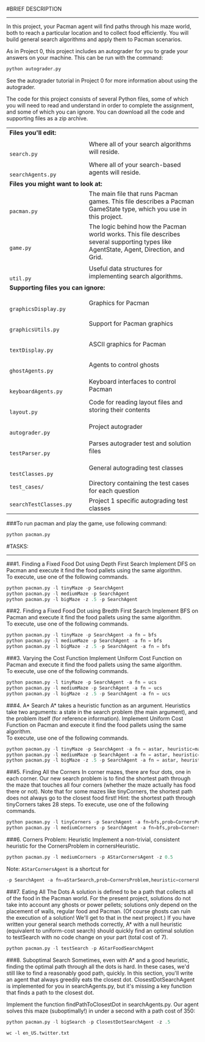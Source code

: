 #BRIEF DESCRIPTION
***

In this project, your Pacman agent will find paths through his maze world, both to reach a particular location and to collect food efficiently. You will build general search algorithms and apply them to Pacman scenarios.

As in Project 0, this project includes an autograder for you to grade your answers on your machine. This can be run with the command:

```python
python autograder.py
```

See the autograder tutorial in Project 0 for more information about using the autograder.

The code for this project consists of several Python files, some of which you will need to read and understand in order to complete the assignment, and some of which you can ignore. You can download all the code and supporting files as a zip archive.

<table class="intro" border="0" cellpadding="10">
        <tbody>
          <tr>
            <td colspan="2"><b>Files you'll edit:</b></td>
          </tr>
          <tr>
            <td><code>
					search.py</code></td>
            <td><text>Where all of your search algorithms will reside.</text></td>
          </tr>
          <tr>
            <td><code>
					searchAgents.py</code></td>
            <td>Where all of your search-based agents will reside.</td>
          </tr>
          <tr>
            <td colspan="2"><b>Files you might want to look at:</b></td>
          </tr>
          <tr>
            <td><code>
				pacman.py</code></td>
            <td>The main file that runs Pacman games. This file describes a Pacman GameState type, which you use in this project.</td>
          </tr>
          <tr>
            <td><code>
					game.py</code></td>
            <td>The logic behind how the Pacman world works. This file describes several supporting types like AgentState, Agent, Direction, and Grid.</td>
          </tr>
          <tr>
            <td><code>
					util.py</code></td>
            <td>Useful data structures for implementing search algorithms.</td>
          </tr>
          <tr>
            <td colspan="2"><b>Supporting files you can ignore:</b></td>
          </tr>
          <tr>
            <td><code>
					graphicsDisplay.py</code></td>
            <td>Graphics for Pacman</td>
          </tr>
          <tr>
            <td><code>
					graphicsUtils.py</code></td>
            <td>Support for Pacman graphics</td>
          </tr>
          <tr>
            <td><code>
				textDisplay.py</code></td>
            <td>ASCII graphics for Pacman</td>
          </tr>
          <tr>
            <td><code>
					ghostAgents.py</code></td>
            <td>Agents to control ghosts</td>
          </tr>
          <tr>
            <td><code>
				keyboardAgents.py</code></td>
            <td>Keyboard interfaces to control Pacman</td>
          </tr>
          <tr>
            <td><code>
					layout.py</code></td>
            <td>Code for reading layout files and storing their contents</td>
          </tr>
          <tr>
            <td><code>
				autograder.py</code></td>
            <td>Project autograder</td>
          </tr>
          <tr>
            <td><code>
					testParser.py</code></td>
            <td>Parses autograder test and solution files</td>
          </tr>
          <tr>
            <td><code>
				testClasses.py</code></td>
            <td>General autograding test classes</td>
          </tr>
          <tr>
            <td><code>test_cases/</code></td>
            <td>Directory containing the test cases for each question</td>
          </tr>
          <tr>
            <td><code>searchTestClasses.py</code></td>
            <td>Project 1 specific autograding test classes</td>
          </tr>
        </tbody>
      </table>
###To run pacman and play the game, use following command:

```python
python pacman.py
```
#TASKS:
***
###1. Finding a Fixed Food Dot using Depth First Search
Implement DFS on Pacman and execute it find the food pallets using the same algorithm.<br>
To execute, use one of the following commands.

```python
python pacman.py -l tinyMaze -p SearchAgent
python pacman.py -l mediumMaze -p SearchAgent
python pacman.py -l bigMaze -z .5 -p SearchAgent
```
###2. Finding a Fixed Food Dot using Bredth First Search
Implement BFS on Pacman and execute it find the food pallets using the same algorithm.<br>
To execute, use one of the following commands.

```python
python pacman.py -l tinyMaze -p SearchAgent -a fn = bfs
python pacman.py -l mediumMaze -p SearchAgent -a fn = bfs
python pacman.py -l bigMaze -z .5 -p SearchAgent -a fn = bfs
```
###3. Varying the Cost Function
Implement Uniform Cost Function on Pacman and execute it find the food pallets using the same algorithm.<br>
To execute, use one of the following commands.

```python
python pacman.py -l tinyMaze -p SearchAgent -a fn = ucs
python pacman.py -l mediumMaze -p SearchAgent -a fn = ucs
python pacman.py -l bigMaze -z .5 -p SearchAgent -a fn = ucs
```
###4. A* Search
A* takes a heuristic function as an argument. Heuristics take two arguments: a state in the search problem (the main argument), and the problem itself (for reference information). Implement Uniform Cost Function on Pacman and execute it find the food pallets using the same algorithm.<br>
To execute, use one of the following commands.

```python
python pacman.py -l tinyMaze -p SearchAgent -a fn = astar, heuristic=manhattanHeuristic
python pacman.py -l mediumMaze -p SearchAgent -a fn = astar, heuristic=manhattanHeuristic
python pacman.py -l bigMaze -z .5 -p SearchAgent -a fn = astar, heuristic=manhattanHeuristic
```
###5. Finding All the Corners
In corner mazes, there are four dots, one in each corner. Our new search problem is to find the shortest path through the maze that touches all four corners (whether the maze actually has food there or not). Note that for some mazes like tinyCorners, the shortest path does not always go to the closest food first! Hint: the shortest path through tinyCorners takes 28 steps.
To execute, use one of the following commands.

```python
python pacman.py -l tinyCorners -p SearchAgent -a fn=bfs,prob=CornersProblem
python pacman.py -l mediumCorners -p SearchAgent -a fn=bfs,prob=CornersProblem
```
###6. Corners Problem: Heuristic
Implement a non-trivial, consistent heuristic for the CornersProblem in cornersHeuristic.

```python
python pacman.py -l mediumCorners -p AStarCornersAgent -z 0.5
```

Note: ```AStarCornersAgent``` is a shortcut for
```python
-p SearchAgent -a fn=aStarSearch,prob=CornersProblem,heuristic=cornersHeuristic.
```
###7. Eating All The Dots
A solution is defined to be a path that collects all of the food in the Pacman world. For the present project, solutions do not take into account any ghosts or power pellets; solutions only depend on the placement of walls, regular food and Pacman. (Of course ghosts can ruin the execution of a solution! We'll get to that in the next project.) If you have written your general search methods correctly, A* with a null heuristic (equivalent to uniform-cost search) should quickly find an optimal solution to testSearch with no code change on your part (total cost of 7).

```python
python pacman.py -l testSearch -p AStarFoodSearchAgent
```
###8. Suboptimal Search
Sometimes, even with A* and a good heuristic, finding the optimal path through all the dots is hard. In these cases, we'd still like to find a reasonably good path, quickly. In this section, you'll write an agent that always greedily eats the closest dot. ClosestDotSearchAgent is implemented for you in searchAgents.py, but it's missing a key function that finds a path to the closest dot.

Implement the function findPathToClosestDot in searchAgents.py. Our agent solves this maze (suboptimally!) in under a second with a path cost of 350:

```python
python pacman.py -l bigSearch -p ClosestDotSearchAgent -z .5
```


```{r, engine='bash', count_lines}
wc -l en_US.twitter.txt 
```